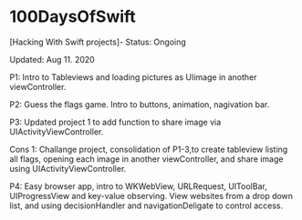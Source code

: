 # 100DaysOfSwift
[Hacking With Swift projects]- Status: Ongoing

Updated: Aug 11. 2020


P1: Intro to Tableviews and loading pictures as UIimage in another viewController.

P2: Guess the flags game. Intro to buttons, animation,  nagivation bar.

P3: Updated project 1 to add function to share image via UIActivityViewController.

Cons 1: Challange project, consolidation of P1-3,to create tableview listing all flags, opening each image in another viewController, and share image using UIActivityViewController.

P4: Easy browser app, intro to WKWebView, URLRequest, UIToolBar, UIProgressView and key-value observing. View websites from a drop down list, and using decisionHandler and navigationDeligate to control access.
